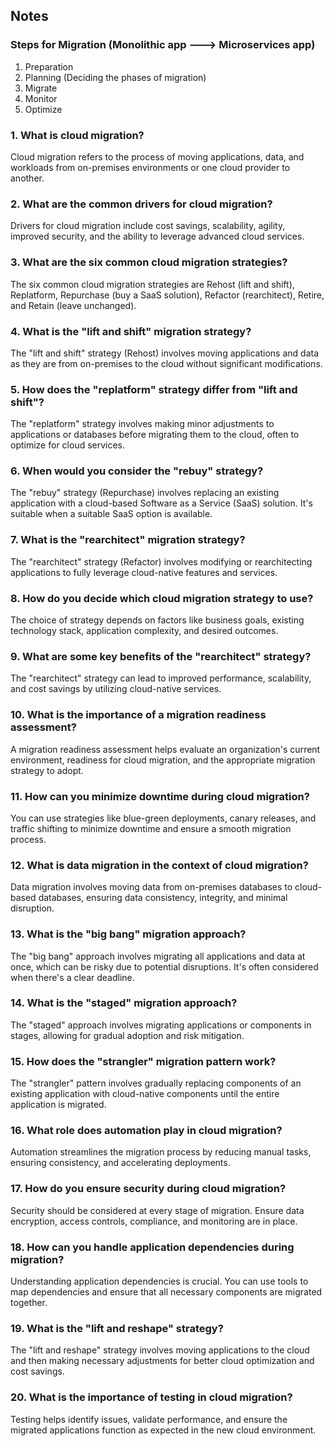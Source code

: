 ## Notes
### Steps for Migration (Monolithic app ---> Microservices app)
1. Preparation
2. Planning (Deciding the phases of migration)
3. Migrate
4. Monitor
5. Optimize

### 1. What is cloud migration?
Cloud migration refers to the process of moving applications, data, and workloads from on-premises environments or one cloud provider to another.

### 2. What are the common drivers for cloud migration?
Drivers for cloud migration include cost savings, scalability, agility, improved security, and the ability to leverage advanced cloud services.

### 3. What are the six common cloud migration strategies?
The six common cloud migration strategies are Rehost (lift and shift), Replatform, Repurchase (buy a SaaS solution), Refactor (rearchitect), Retire, and Retain (leave unchanged).

### 4. What is the "lift and shift" migration strategy?
The "lift and shift" strategy (Rehost) involves moving applications and data as they are from on-premises to the cloud without significant modifications.

### 5. How does the "replatform" strategy differ from "lift and shift"?
The "replatform" strategy involves making minor adjustments to applications or databases before migrating them to the cloud, often to optimize for cloud services.

### 6. When would you consider the "rebuy" strategy?
The "rebuy" strategy (Repurchase) involves replacing an existing application with a cloud-based Software as a Service (SaaS) solution. It's suitable when a suitable SaaS option is available.

### 7. What is the "rearchitect" migration strategy?
The "rearchitect" strategy (Refactor) involves modifying or rearchitecting applications to fully leverage cloud-native features and services.

### 8. How do you decide which cloud migration strategy to use?
The choice of strategy depends on factors like business goals, existing technology stack, application complexity, and desired outcomes.

### 9. What are some key benefits of the "rearchitect" strategy?
The "rearchitect" strategy can lead to improved performance, scalability, and cost savings by utilizing cloud-native services.

### 10. What is the importance of a migration readiness assessment?
A migration readiness assessment helps evaluate an organization's current environment, readiness for cloud migration, and the appropriate migration strategy to adopt.

### 11. How can you minimize downtime during cloud migration?
You can use strategies like blue-green deployments, canary releases, and traffic shifting to minimize downtime and ensure a smooth migration process.

### 12. What is data migration in the context of cloud migration?
Data migration involves moving data from on-premises databases to cloud-based databases, ensuring data consistency, integrity, and minimal disruption.

### 13. What is the "big bang" migration approach?
The "big bang" approach involves migrating all applications and data at once, which can be risky due to potential disruptions. It's often considered when there's a clear deadline.

### 14. What is the "staged" migration approach?
The "staged" approach involves migrating applications or components in stages, allowing for gradual adoption and risk mitigation.

### 15. How does the "strangler" migration pattern work?
The "strangler" pattern involves gradually replacing components of an existing application with cloud-native components until the entire application is migrated.

### 16. What role does automation play in cloud migration?
Automation streamlines the migration process by reducing manual tasks, ensuring consistency, and accelerating deployments.

### 17. How do you ensure security during cloud migration?
Security should be considered at every stage of migration. Ensure data encryption, access controls, compliance, and monitoring are in place.

### 18. How can you handle application dependencies during migration?
Understanding application dependencies is crucial. You can use tools to map dependencies and ensure that all necessary components are migrated together.

### 19. What is the "lift and reshape" strategy?
The "lift and reshape" strategy involves moving applications to the cloud and then making necessary adjustments for better cloud optimization and cost savings.

### 20. What is the importance of testing in cloud migration?
Testing helps identify issues, validate performance, and ensure the migrated applications function as expected in the new cloud environment.
